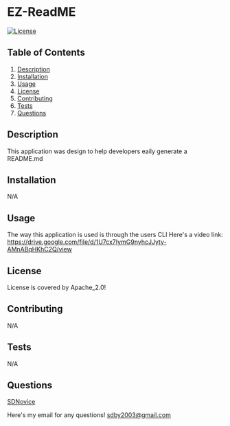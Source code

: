 # EZ-ReadME 
  [![License](https://img.shields.io/badge/License-Apache_2.0-blue.svg)](https://opensource.org/licenses/Apache-2.0)
  
## Table of Contents 
  1. [Description](#description)
  2. [Installation](#installation)
  3. [Usage](#usage)
  4. [License](#license)
  5. [Contributing](#contributing)
  6. [Tests](#tests)
  7. [Questions](#questions)
  
## Description 
  This application was design to help developers eaily generate a README.md 
  
## Installation
  N/A 
  
## Usage
  The way this application is used is through the users CLI
  Here's a video link: https://drive.google.com/file/d/1U7cx7IymG9nyhcJJyty-AMnABqHKhC2Q/view
  
## License
  
 License is covered by Apache_2.0!
  
## Contributing
  N/A  
  
## Tests
  N/A
  
## Questions
  [SDNovice](https://github.com/SDNovice)
  
  Here's my email for any questions!
  sdby2003@gmail.com
